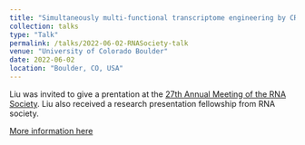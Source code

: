 ```yaml
---
title: "Simultaneously multi-functional transcriptome engineering by CRISPR RNA scaffold"
collection: talks
type: "Talk"
permalink: /talks/2022-06-02-RNASociety-talk
venue: "University of Colorado Boulder"
date: 2022-06-02
location: "Boulder, CO, USA"
---
```


Liu was invited to give a prentation at the [27th Annual Meeting of the RNA Society](https://www2.rnasociety.org/conferences/rna-2022/). Liu also received a research presentation fellowship from RNA society.

[More information here](https://www2.rnasociety.org/wp-content/uploads/2022/05/RNA-2022-program-for-website-2.pdf)
